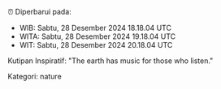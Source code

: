 ⏰ Diperbarui pada:
- WIB: Sabtu, 28 Desember 2024 18.18.04 UTC
- WITA: Sabtu, 28 Desember 2024 19.18.04 UTC
- WIT: Sabtu, 28 Desember 2024 20.18.04 UTC

Kutipan Inspiratif:
"The earth has music for those who listen."


Kategori: nature

